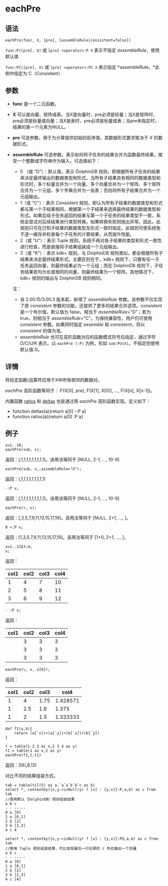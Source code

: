 # eachPre

## 语法

`eachPre(func, X, [pre], [assembleRule|consistent=false])`

`func:P([pre], X)` 或 `[pre] <operator>:P X` 表示不指定
*assembleRule*，使用默认值

`func:PC([pre], X)` 或 `[pre] <operator>:PC X` 表示指定
*assembleRule，*此例中指定为 C（Consistent）

## 参数

* **func** 是一个二元函数。
* **X**
  可以是向量、矩阵或表。当X是向量时，pre必须是标量；当X是矩阵时，pre必须是标量或向量；当X是表时，pre必须是标量或表；当pre未指定时，结果的第一个元素为NULL。
* **pre** 可选参数，用于为计算提供初始的前序值，其数据形式要求取决于 *X* 的数据形式。
* **assembleRule** 可选参数，表示如何将子任务的结果合并为函数最终结果。接受一个整数或字符串作为输入，可选值如下：
  + 0 （或 "D"）：默认值，表示 DolphinDB
    规则，即根据所有子任务的结果来决定最终输出的数据类型和形式。当所有子结果具有相同的数据类型和形式时，多个标量合并为一个向量、多个向量合并为一个矩阵、多个矩阵合并为一个元组、多个字典合并为一张表；否则将所有子结果合并为一个元组输出。
  + 1（或 "C"）：表示 Consistent
    规则，即认为所有子结果的数据类型和形式都与第一个子结果相同，根据第一个子结果来选择最终结果的数据类型和形式。如果后续子任务返回的结果与第一个子任务的结果类型不一致，系统会尝试对后续结果进行类型转换。如果转换失败则抛出异常。因此，此规则只可在已知子结果的数据类型及形式一致时指定。此规则可使系统免于逐一缓存并检查每个子任务的计算结果，从而提升性能。
  + 2（或 "U"）：表示 Tuple 规则，系统不再对各子结果的类型和形式一致性进行检查，而是直接将子结果组装成一个元组输出。
  + 3（或 "K"）：表示 kdb+ 规则。与 DolphinDB 规则类似，都会根据所有子结果来决定最终结果形式。主要区别在于，kdb+
    规则下，只要有任一子任务返回向量，则最终结果必为一个元组；而在 DolphinDB
    规则下，子任务结果若均为长度相同的向量，则最终结果为一个矩阵。其他情况下，kdb+ 规则的输出与 DolphinDB 规则相同。

  注：
  + 自 2.00.15/3.00.3 版本起，新增了
    *assembleRule* 参数。该参数不仅实现了原 *consistent*
    参数的功能，还提供了更多的结果合并选项。*consistent* 是一个布尔值，默认值为 false，相当于
    *assembleRule*="D"；若为 true，则相当于
    *assembleRule*="C"。为保持兼容性，用户仍可使用 *consistent* 参数。如果同时指定
    *assemble* 和 *consistent*，将以 *consistent*
    的值为准。
  + *assembleRule* 也可在高阶函数对应的函数模式符号后指定，通过字符 D/C/U/K 表示。以
    `eachPre (:P)` 为例，形如
    `sub:PU(X)`。不指定则使用默认值 D。

## 详情

将给定函数/运算符应用于X中所有相邻的数据对。

*eachPre* 高阶函数等同于： F(X[0], pre), F(X[1], X[0]), ..., F(X[n],
X[n-1])。

内置函数 [ratios](../r/ratios.md) 和 [deltas](../d/deltas.md) 也是通过用 *eachPre* 高阶函数实现。定义如下：

* function deltas(a){return a[0] -:P a}
* function ratios(a){return a[0] :P a}

## 例子

```
x=1..10;
eachPre(sub, x);
```

返回：[,1,1,1,1,1,1,1,1,1]。该用法等同于 [NULL, 2-1, ..., 10-9]

```
eachPre(sub, x,,assembleRule="U");
```

返回：(,1,1,1,1,1,1,1,1,1)

```
-:P x;
```

返回：[,1,1,1,1,1,1,1,1,1]。该用法等同于 [NULL, 2-1, ..., 10-9]

```
eachPre(+, x);
```

返回：[,3,5,7,9,11,13,15,17,19]。该用法等同于 [NULL, 2+1, ..., ]。

```
0 +:P x;
```

返回：[1,3,5,7,9,11,13,15,17,19]。该用法等同于 [1+0, 2+1, ..., ]。

```
x=1..12$3:4;
x;
```

返回：

| col1 | col2 | col3 | col4 |
| --- | --- | --- | --- |
| 1 | 4 | 7 | 10 |
| 2 | 5 | 8 | 11 |
| 3 | 6 | 9 | 12 |

```
- :P x;
```

返回：

| col1 | col2 | col3 | col4 |
| --- | --- | --- | --- |
|  | 3 | 3 | 3 |
|  | 3 | 3 | 3 |
|  | 3 | 3 | 3 |

```
eachPre(\, x, x[0]);
```

返回：

| col1 | col2 | col3 | col4 |
| --- | --- | --- | --- |
| 1 | 4 | 1.75 | 1.428571 |
| 1 | 2.5 | 1.6 | 1.375 |
| 1 | 2 | 1.5 | 1.333333 |

```
def f1(a,b){
    return (a[`x])+(a[`y])+(b[`x])+(b[`y])
}

t = table(1 2 3 as x,2 3 4 as y)
t1 = table(1 as x,2 as y)
eachPre(f1,t,t1)
```

返回：([6],8,12)

对比不同的结果组装方式。

```
tab = table(til(5) as a,`a`a`b`b`c as b)
select *, contextby({x,y->isNull(y) ? [x] : [y,x]}:P,a,b) as c from tab
//使用默认（DolphinDB）规则组装结果
a b c
- - -----
0 a [0]
1 a [0,1]
2 b [2]
3 b [2,3]
4 c 4

select *, contextby({x,y->isNull(y) ? [x] : [y,x]}:PU,a,b) as c from tab
//使用 Tuple 规则组装结果，可以发现最后一行记录的 c 列也输出一个向量
a b c
- - -----
0 a [0]
1 a [0,1]
2 b [2]
3 b [2,3]
4 c [4]
```

